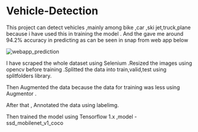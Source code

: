 # Vehicle-Detection

This project can detect vehicles ,mainly among bike ,car ,ski jet,truck,plane because i have used this in training the model . And the gave me around 94.2%  accuracy in predicting as can be seen in snap from web app below








![webapp_prediction](https://user-images.githubusercontent.com/109203404/184489722-87df8a29-0539-4bae-b1b0-a5e6b720270c.png)








I have scraped the whole dataset using Selenium .Resized the images using opencv before training .Splitted the data into train,valid,test using splitfolders library.

Then Augmented the data because the data for training was less using Augmentor .

After that , Annotated the data using labelimg.

Then trained the model using Tensorflow 1.x ,model - ssd_mobilenet_v1_coco

